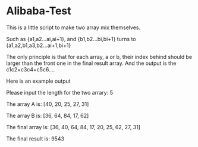 # Alibaba-Test

This is a little script to make two array mix themselves.

Such as {a1,a2...ai,ai+1}, and {b1,b2...bi,bi+1} turns to {a1,a2,b1,a3,b2...ai+1,bi+1}

The only principle is that for each array, a or b, their index behind should be larger than the front one in the final result array.
And the output is the c1c2+c3c4+c5c6....

Here is an example output

Please input the length for the two arrary: 5

The array A is: [40, 20, 25, 27, 31]

The array B is: [36, 64, 84, 17, 62]

The final array is: [36, 40, 64, 84, 17, 20, 25, 62, 27, 31]

The final result is: 9543

 